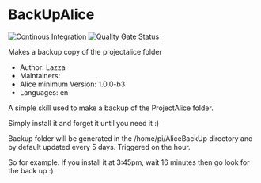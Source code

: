 # BackUpAlice

[![Continous Integration](https://gitlab.com/project-alice-assistant/skills/skill_BackUpAlice/badges/master/pipeline.svg)](https://gitlab.com/project-alice-assistant/skills/skill_BackUpAlice/pipelines/latest) [![Quality Gate Status](https://sonarcloud.io/api/project_badges/measure?project=project-alice-assistant_skill_BackUpAlice&metric=alert_status)](https://sonarcloud.io/dashboard?id=project-alice-assistant_skill_BackUpAlice)

Makes a backup copy of the projectalice folder

- Author: Lazza
- Maintainers: 
- Alice minimum Version: 1.0.0-b3
- Languages:
    en

A simple skill used to make a backup of the ProjectAlice folder.

Simply install it and forget it until you need it :)
 
 Backup folder will be generated in the /home/pi/AliceBackUp directory 
 and by default updated every 5 days. Triggered on the hour. 
 
 So for example. If you install it at 3:45pm, wait 16 minutes then go look for the back up :) 
